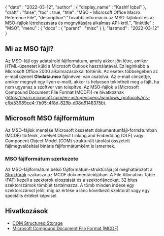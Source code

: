 {
  "date" : "2022-03-12",
  "author" : {
    "display_name" : "Kashif Iqbal"
},
  "draft" : "false",
  "toc" : true,
  "title" :"MSO – Microsoft Office Macro Reference File",
  "description":"További információ az MSO-fájlokról és az MSO-fájlok létrehozására és megnyitására alkalmas API-król.",
  "linktitle" : "MSO",
  "menu" : {
    "docs" : {
      "parent" : "misc"
}
},
  "lastmod" : "2022-03-12"
}

## Mi az MSO fájl?

Az MSO-fájl egy adattároló fájlformátum, amely akkor jön létre, amikor HTML-üzenetet küld a Microsoft Outlook használatával. Ez leginkább a Microsoft Office 2000 alkalmazásokkal történik. Az esetek többségében az e-mail üzenet **Oledata.mso** fájlnévvel van csatolva. Az e-mail címzettje, amikor megnyit egy ilyen e-mailt, akkor is helyesen tekintheti meg a fájlt, ha nem ugyanaz a szoftver van telepítve. Az MSO-fájlok a [Microsoft Compound Document File Format (MCDF)]-re hivatkoznak (https://learn.microsoft.com/en-us/openspecs/windows_protocols/ms-cfb/53989ce4-7b05-4f8d-829b-d08d6148375b).

## Microsoft MSO fájlformátum

Az MSO-fájlok mentése Microsoft összetett dokumentumfájl-formátumban (MCDF) történik, amelyet Object Linking and Embedding (OLE) vagy Component Object Model (COM) strukturált tárolási összetett fájlmegvalósítási bináris fájlformátumként is ismernek.

### MSO fájlformátum szerkezete

Az MSO-fájlformátum belső fájlformátum-struktúrája jól meghatározott a [Struktúrák](https://learn.microsoft.com/en-us/openspecs/windows_protocols/ms-cfb/28488197-8193-49d7-84d8-dfd692418ccd) szakasza az MCDF dokumentációjában. A File Allocation Table (FAT) kezeli a szektorok elosztását és a szektorláncokat. 32 bites szektorszámok tömbjét tartalmazza. A tömb minden indexe egy szektorszámot jelöl, míg az értéke a lánc következő szektorát vagy egy speciális értéket képvisel.

## Hivatkozások

* [COM Structured Storage](https://en.wikipedia.org/wiki/COM_Structured_Storage)
* [Microsoft Compound Document File Format (MCDF)](https://learn.microsoft.com/en-us/openspecs/windows_protocols/ms-cfb/53989ce4-7b05-4f8d-829b-d08d6148375b)

